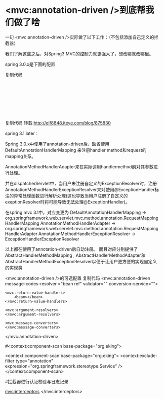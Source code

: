 # <mvc:annotation-driven />到底帮我们做了啥
一句 <mvc:annotation-driven />实际做了以下工作：（不包括添加自己定义的拦截器）

我们了解这些之后，对Spring3 MVC的控制力就更强大了，想改哪就改哪里。

spring 3.0.x是下面的配置

复制代码
	<!-- 注解请求映射  -->
	<bean class="org.springframework.web.servlet.mvc.annotation.DefaultAnnotationHandlerMapping">        
		<property name="interceptors">
			<list>
				<ref bean="logNDCInteceptor"/>   <!-- 日志拦截器，这是你自定义的拦截器 -->
			</list>
		</property>
	</bean>
	<bean class="org.springframework.web.servlet.mvc.annotation.AnnotationMethodHandlerAdapter">
		<property name="messageConverters">
			<list>
				<ref bean="byteArray_hmc" />  
				<ref bean="string_hmc" />  
				<ref bean="resource_hmc" />  
				<ref bean="source_hmc" />  
				<ref bean="xmlAwareForm_hmc" />  
				<ref bean="jaxb2RootElement_hmc" />  
				<ref bean="jackson_hmc" />  
			</list>
		</property>
	</bean>  
	<bean id="byteArray_hmc" class="org.springframework.http.converter.ByteArrayHttpMessageConverter" /><!-- 处理.. -->
	<bean id="string_hmc" class="org.springframework.http.converter.StringHttpMessageConverter" /><!-- 处理.. -->
	<bean id="resource_hmc" class="org.springframework.http.converter.ResourceHttpMessageConverter" /><!-- 处理.. -->
	<bean id="source_hmc" class="org.springframework.http.converter.xml.SourceHttpMessageConverter" /><!-- 处理.. -->
	<bean id="xmlAwareForm_hmc" class="org.springframework.http.converter.xml.XmlAwareFormHttpMessageConverter" /><!-- 处理.. -->
	<bean id="jaxb2RootElement_hmc" class="org.springframework.http.converter.xml.Jaxb2RootElementHttpMessageConverter" /><!-- 处理.. -->
	<bean id="jackson_hmc" class="org.springframework.http.converter.json.MappingJacksonHttpMessageConverter" /><!-- 处理json-->
复制代码
转载:http://elf8848.iteye.com/blog/875830

spring 3.1 later：

Spring 3.0.x中使用了annotation-driven后，缺省使用DefaultAnnotationHandlerMapping 来注册handler method和request的mapping关系。 

AnnotationMethodHandlerAdapter来在实际调用handlermethod前对其参数进行处理。 

并在dispatcherServlet中，当用户未注册自定义的ExceptionResolver时，注册AnnotationMethodHandlerExceptionResolver来对使用@ExceptionHandler标注的异常处理函数进行解析处理(这也导致当用户注册了自定义的exeptionResolver时将可能导致无法处理@ExceptionHandler)。 

在spring mvc 3.1中，对应变更为 
DefaultAnnotationHandlerMapping -> org.springframework.web.servlet.mvc.method.annotation.RequestMappingHandlerMapping 
AnnotationMethodHandlerAdapter -> org.springframework.web.servlet.mvc.method.annotation.RequestMappingHandlerAdapter 
AnnotationMethodHandlerExceptionResolver -> ExceptionHandlerExceptionResolver 

以上都在使用了annotation-driven后自动注册。 
  而且对应分别提供了AbstractHandlerMethodMapping , AbstractHandlerMethodAdapter和 AbstractHandlerMethodExceptionResolver以便于让用户更方便的实现自定义的实现类

 

<mvc:annotation-driven />的可选配置
复制代码
<mvc:annotation-driven  message-codes-resolver ="bean ref" validator="" conversion-service="">
   
	<mvc:return-value-handlers>
		<bean></bean>
	</mvc:return-value-handlers>
	
	<mvc:argument-resolvers>
	</mvc:argument-resolvers>
	
	<mvc:message-converters>
	</mvc:message-converters>
</mvc:annotation-driven>

#<context:component-scan base-package="org.eking">
<!-- 扫描注册类，并过滤掉所有带@Service注解的类，避免service Bean提前实例化，Spring的事务没法进行控制 -->
<context:component-scan base-package="org.eking">
	<context:exclude-filter type="annotation" expression="org.springframework.stereotype.Service" />
</context:component-scan>

#拦截器进行认证校验与日志记录
<!-- 拦截器 -->
<mvc:interceptors>
	<bean class="org.eking.framework.web.system.interceptor.PermissionInterceptor"></bean>
	<bean class="org.eking.framework.web.system.interceptor.OpeLogInterceptor"></bean>
</mvc:interceptors>